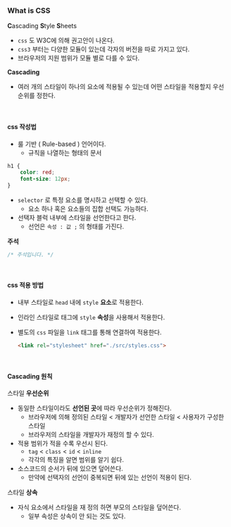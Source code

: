 ### What is CSS

**C**ascading **S**tyle **S**heets

- `css` 도 W3C에 의해 권고안이 나온다.
- `css3` 부터는 다양한 모듈이 있는데 각자의 버전을 따로 가지고 있다.
- 브라우저의 지원 범위가 모듈 별로 다를 수 있다.

**Cascading**

- 여러 개의 스타일이 하나의 요소에 적용될 수 있는데 어떤 스타일을 적용할지 우선 순위를 정한다.

<br>

#### css 작성법

- 룰 기반 ( Rule-based ) 언어이다.
  - 규칙을 나열하는 형태의 문서

```css
h1 {
    color: red;
    font-size: 12px;
}
```

- `selector` 로 특정 요소를 명시하고 선택할 수 있다.
  - 요소 하나 혹은 요소들의 집합 선택도 가능하다.
- 선택자 블럭 내부에 스타일을 선언한다고 한다.
  - 선언은 `속성 : 값 ;` 의 형태를 가진다.

**주석**

````css
/* 주석입니다. */
````

<br>

#### css 적용 방법

- 내부 스타일로 `head` 내에 `style` **요소**로 적용한다.

- 인라인 스타일로 태그에 `style` **속성**을 사용해서 적용한다.

- 별도의 `css` 파일을 `link` 태그를 통해 연결하여 적용한다.

  ```html
  <link rel="stylesheet" href="./src/styles.css">
  ```

<br>

#### Cascading 원칙

스타일 **우선순위**

- 동일한 스타일이라도 **선언된 곳**에 따라 우선순위가 정해진다.
  - 브라우저에 의해 정의된 스타일 < 개발자가 선언한 스타일 < 사용자가 구성한 스타일
  - 브라우저의 스타일을 개발자가 재정의 할 수 있다.
- 적용 범위가 적을 수록 우선시 된다.
  - `tag` < `class` < `id` < `inline`
  - 각각의 특징을 알면 범위를 알기 쉽다.
- 소스코드의 순서가 뒤에 있으면 덮어쓴다.
  - 만약에 선택자의 선언이 중복되면 뒤에 있는 선언이 적용이 된다.

스타일 **상속**

- 자식 요소에서 스타일을 재 정의 하면 부모의 스타일을 덮어쓴다.
  - 일부 속성은 상속이 안 되는 것도 있다.

<br>